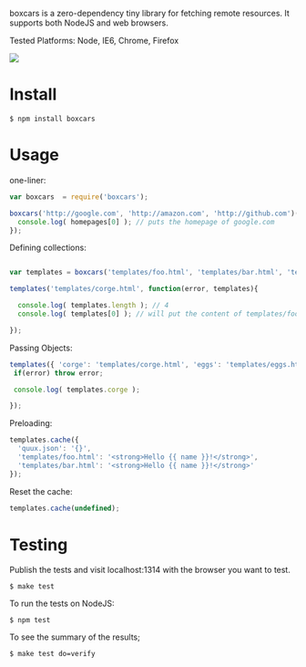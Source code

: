 boxcars is a zero-dependency tiny library for fetching remote resources. It supports both NodeJS and web browsers.

Tested Platforms: Node, IE6, Chrome, Firefox

![](http://berraksular.com/static/beat.jpg)

Install
=======
```
$ npm install boxcars
```

Usage
=====

one-liner:

```javascript
var boxcars  = require('boxcars');

boxcars('http://google.com', 'http://amazon.com', 'http://github.com')(function(error, homepages){
  console.log( homepages[0] ); // puts the homepage of google.com
});
```

Defining collections:

```javascript

var templates = boxcars('templates/foo.html', 'templates/bar.html', 'templates/qux.html');

templates('templates/corge.html', function(error, templates){

  console.log( templates.length ); // 4
  console.log( templates[0] ); // will put the content of templates/foo.html

});

```

Passing Objects:
```javascript
templates({ 'corge': 'templates/corge.html', 'eggs': 'templates/eggs.html' })(function(error, templates){
 if(error) throw error;

 console.log( templates.corge );

});
```

Preloading:

```javascript
templates.cache({
  'quux.json': '{}',
  'templates/foo.html': '<strong>Hello {{ name }}!</strong>',
  'templates/bar.html': '<strong>Hello {{ name }}!</strong>'
});
```

Reset the cache:

```javascript
templates.cache(undefined);
```

Testing
=======
Publish the tests and visit localhost:1314 with the browser you want to test.
```
$ make test
```

To run the tests on NodeJS:
```
$ npm test
```

To see the summary of the results;
```bash
$ make test do=verify
```
